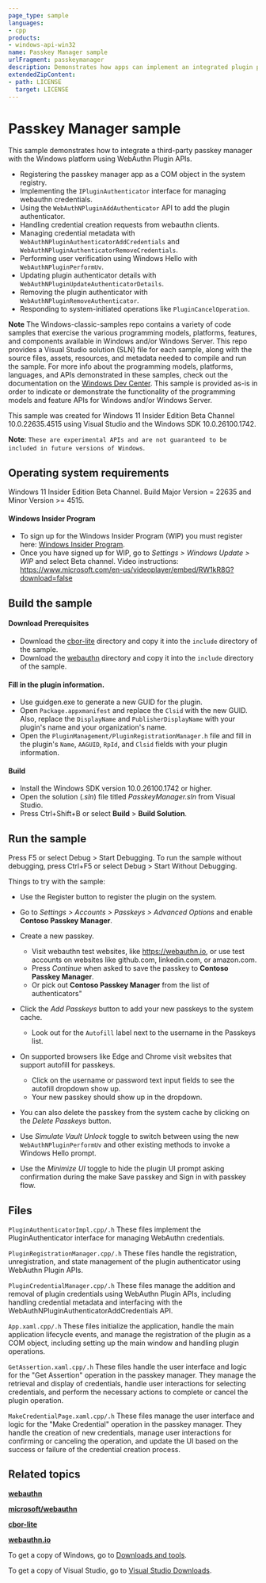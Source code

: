 ```yaml
---
page_type: sample
languages:
- cpp
products:
- windows-api-win32
name: Passkey Manager sample
urlFragment: passkeymanager
description: Demonstrates how apps can implement an integrated plugin passkey manager.
extendedZipContent:
- path: LICENSE
  target: LICENSE
---
```


# Passkey Manager sample

This sample demonstrates how to integrate a third-party passkey manager with the Windows platform using WebAuthn Plugin APIs.

* Registering the passkey manager app as a COM object in the system registry.
* Implementing the `IPluginAuthenticator` interface for managing webauthn credentials.
* Using the `WebAuthNPluginAddAuthenticator` API to add the plugin authenticator.
* Handling credential creation requests from webauthn clients.
* Managing credential metadata with `WebAuthNPluginAuthenticatorAddCredentials` and `WebAuthNPluginAuthenticatorRemoveCredentials`.
* Performing user verification using Windows Hello with `WebAuthNPluginPerformUv`.
* Updating plugin authenticator details with `WebAuthNPluginUpdateAuthenticatorDetails`.
* Removing the plugin authenticator with `WebAuthNPluginRemoveAuthenticator`.
* Responding to system-initiated operations like `PluginCancelOperation`.

**Note**   The Windows-classic-samples repo contains a variety of code samples that exercise the various programming models, platforms, features, and components available in Windows and/or Windows Server. This repo provides a Visual Studio solution (SLN) file for each sample, along with the source files, assets, resources, and metadata needed to compile and run the sample. For more info about the programming models, platforms, languages, and APIs demonstrated in these samples, check out the documentation on the [Windows Dev Center](https://dev.windows.com). This sample is provided as-is in order to indicate or demonstrate the functionality of the programming models and feature APIs for Windows and/or Windows Server.

This sample was created for Windows 11 Insider Edition Beta Channel 10.0.22635.4515 using Visual Studio and the Windows SDK 10.0.26100.1742. 

**Note**: `These are experimental APIs and are not guaranteed to be included in future versions of Windows`.

## Operating system requirements

Windows 11 Insider Edition Beta Channel. Build Major Version = 22635 and Minor Version >= 4515.

#### Windows Insider Program
* To sign up for the Windows Insider Program (WIP) you must register here: [Windows Insider Program](https://www.microsoft.com/en-us/windowsinsider/register).
* Once you have signed up for WIP, go to *Settings > Windows Update > WIP* and select Beta channel. Video instructions: https://www.microsoft.com/en-us/videoplayer/embed/RW1kR8G?download=false


## Build the sample

#### Download Prerequisites

* Download the [cbor-lite](https://bitbucket.org/isode/cbor-lite/src/master/include/) directory and copy it into the `include` directory of the sample.
* Download the [webauthn](https://github.com/microsoft/webauthn/experimental) directory and copy it into the `include` directory of the sample.

#### Fill in the plugin information.
* Use guidgen.exe to generate a new GUID for the plugin.
* Open `Package.appxmanifest` and replace the `Clsid` with the new GUID. Also, replace the `DisplayName` and `PublisherDisplayName` with your plugin's name and your organization's name.
* Open the `PluginManagement/PluginRegistrationManager.h` file and fill in the plugin's `Name`, `AAGUID`, `RpId`, and `Clsid` fields with your plugin information.

#### Build
* Install the Windows SDK version 10.0.26100.1742 or higher.
* Open the solution (*.sln*) file titled *PasskeyManager.sln* from Visual Studio.
* Press Ctrl+Shift+B or select **Build** \> **Build Solution**.

## Run the sample

Press F5 or select Debug \> Start Debugging. To run the sample without debugging, press Ctrl+F5 or select Debug \> Start Without Debugging. 

Things to try with the sample:

* Use the Register button to register the plugin on the system.

* Go to *Settings > Accounts > Passkeys > Advanced Options* and enable __Contoso Passkey Manager__.

* Create a new passkey.
  * Visit webauthn test websites, like https://webauthn.io, or use test accounts on websites like github.com, linkedin.com, or amazon.com.
  * Press *Continue* when asked to save the passkey to __Contoso Passkey Manager__.
  * Or pick out __Contoso Passkey Manager__ from the list of authenticators"
* Click the *Add Passkeys* button to add your new passkeys to the system cache.
  * Look out for the `Autofill` label next to the username in the Passkeys list.
* On supported browsers like Edge and Chrome visit websites that support autofill for passkeys.
  * Click on the username or password text input fields to see the autofill dropdown show up.
  * Your new passkey should show up in the dropdown.
* You can also delete the passkey from the system cache by clicking on the *Delete Passkeys* button.
* Use *Simulate Vault Unlock* toggle to switch between using the new `WebAuthNPluginPerformUv` and other existing methods to invoke a Windows Hello prompt.
* Use the *Minimize UI* toggle to hide the plugin UI prompt asking confirmation during the make Save passkey and Sign in with passkey flow.


## Files

`PluginAuthenticatorImpl.cpp/.h` These files implement the PluginAuthenticator interface for managing WebAuthn credentials.

`PluginRegistrationManager.cpp/.h` These files handle the registration, unregistration, and state management of the plugin authenticator using WebAuthn Plugin APIs.

`PluginCredentialManager.cpp/.h` These files manage the addition and removal of plugin credentials using WebAuthn Plugin APIs, including handling credential metadata and interfacing with the WebAuthNPluginAuthenticatorAddCredentials API.

`App.xaml.cpp/.h` These files initialize the application, handle the main application lifecycle events, and manage the registration of the plugin as a COM object, including setting up the main window and handling plugin operations.

`GetAssertion.xaml.cpp/.h` These files handle the user interface and logic for the "Get Assertion" operation in the passkey manager. They manage the retrieval and display of credentials, handle user interactions for selecting credentials, and perform the necessary actions to complete or cancel the plugin operation.

`MakeCredentialPage.xaml.cpp/.h` These files manage the user interface and logic for the "Make Credential" operation in the passkey manager. They handle the creation of new credentials, manage user interactions for confirming or canceling the operation, and update the UI based on the success or failure of the credential creation process.

## Related topics

  [**webauthn**](https://learn.microsoft.com/en-us/windows/win32/api/webauthn/)

  [**microsoft/webauthn**](https://github.com/microsoft/webauthn)

  [**cbor-lite**](https://bitbucket.org/isode/cbor-lite/src/master/include/)

  [**webauthn.io**](https://webauthn.io)

  To get a copy of Windows, go to [Downloads and tools](http://go.microsoft.com/fwlink/p/?linkid=301696).

  To get a copy of Visual Studio, go to [Visual Studio Downloads](http://go.microsoft.com/fwlink/p/?linkid=301697).
